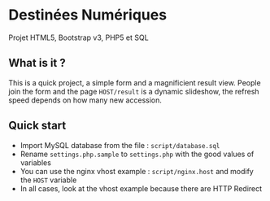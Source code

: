Destinées Numériques
==

Projet HTML5, Bootstrap v3, PHP5 et SQL

## What is it ?
This is a quick project, a simple form and a magnificient result view.
People join the form and the page `HOST/result` is a dynamic slideshow, the refresh speed depends on how many new accession.

## Quick start
* Import MySQL database from the file : `script/database.sql`
* Rename `settings.php.sample` to `settings.php` with the good values of variables
* You can use the nginx vhost example : `script/nginx.host` and modify the `HOST` variable
* In all cases, look at the vhost example because there are HTTP Redirect